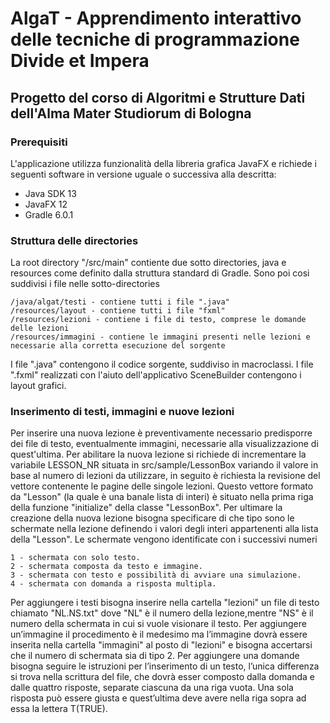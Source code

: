 # AlgaT - Apprendimento interattivo delle tecniche di programmazione Divide et Impera

## Progetto del corso di Algoritmi e Strutture Dati dell'Alma Mater Studiorum di Bologna

### Prerequisiti
L'applicazione utilizza funzionalità della libreria grafica JavaFX e richiede i
seguenti software in versione uguale o successiva alla descritta:
- Java SDK 13
- JavaFX 12
- Gradle 6.0.1

### Struttura delle directories
La root directory "/src/main" contiente due sotto directories, java e resources
come definito dalla struttura standard di Gradle.
Sono poi cosi suddivisi i file nelle sotto-directories
```
/java/algat/testi - contiene tutti i file ".java"
/resources/layout - contiene tutti i file "fxml"
/resources/lezioni - contiene i file di testo, comprese le domande delle lezioni
/resources/immagini - contiene le immagini presenti nelle lezioni e necessarie alla corretta esecuzione del sorgente
```
I file ".java" contengono il codice sorgente, suddiviso in macroclassi.
I file ".fxml" realizzati con l'aiuto dell'applicativo SceneBuilder contengono i
layout grafici.

### Inserimento di testi, immagini e nuove lezioni
Per inserire una nuova lezione è preventivamente necessario predisporre dei file
di testo, eventualmente immagini, necessarie alla visualizzazione di quest'ultima.
Per abilitare la nuova lezione si richiede di incrementare la variabile LESSON_NR
situata in src/sample/LessonBox variando il valore in base al numero di lezioni da
utilizzare, in seguito è richiesta la revisione del vettore contenente le pagine
delle singole lezioni. Questo vettore formato da "Lesson" (la quale è una banale
lista di interi) è situato nella prima riga della funzione "initialize" della
classe "LessonBox".
Per ultimare la creazione della nuova lezione bisogna specificare di che tipo
sono le schermate nella lezione definendo i valori degli interi appartenenti alla
lista della "Lesson".
Le schermate vengono identificate con i successivi numeri
```
1 - schermata con solo testo.
2 - schermata composta da testo e immagine.
3 - schermata con testo e possibilità di avviare una simulazione.
4 - schermata con domanda a risposta multipla.
```
Per aggiungere i testi bisogna inserire nella cartella "lezioni" un file di testo
chiamato "NL.NS.txt" dove "NL" è il numero della lezione,mentre "NS" è il numero
della schermata in cui si vuole visionare il testo.
Per aggiungere un’immagine il procedimento è il medesimo ma l’immagine dovrà essere
inserita nella cartella "immagini" al posto di "lezioni" e bisogna accertarsi che
il numero di schermata sia di tipo 2.
Per aggiungere una domande bisogna seguire le istruzioni per l’inserimento di un
testo, l’unica differenza si trova nella scrittura del file, che dovrà esser
composto dalla domanda e dalle quattro risposte, separate ciascuna da una riga vuota.
Una sola risposta può essere giusta e quest’ultima deve avere nella riga sopra ad
essa la lettera T(TRUE).
